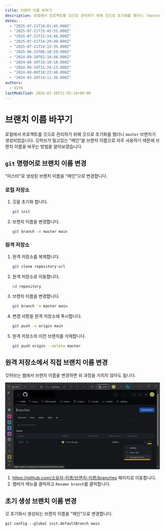```yaml
---
title: 브랜치 이름 바꾸기
description: 로컬에서 프로젝트를 깃으로 관리하기 위해 깃으로 초기화를 했더니 `master` 브랜치가 생성되었습니다.
dates:
  - "2025-07-21T18:01:45.000Z"
  - "2025-07-21T15:45:51.000Z"
  - "2025-07-21T15:14:46.000Z"
  - "2025-07-21T14:29:49.000Z"
  - "2025-07-21T14:15:35.000Z"
  - "2025-06-15T06:10:59.000Z"
  - "2024-09-18T02:16:48.000Z"
  - "2024-08-10T18:10:10.000Z"
  - "2024-08-10T15:26:13.000Z"
  - "2024-08-09T10:22:40.000Z"
  - "2024-03-26T14:11:36.000Z"
authors:
  - XIYO
lastModified: 2025-07-26T11:55:18+09:00
---
```

# 브랜치 이름 바꾸기

로컬에서 프로젝트를 깃으로 관리하기 위해 깃으로 초기화를 했더니 `master` 브랜치가 생성되었습니다.
깃허브가 밀고있는 "메인"을 브랜치 이름으로 자주 사용하기 때문에 브랜치 이름을 바꾸는 방법을 알아보겠습니다.

## `git` 명령어로 브랜치 이름 변경

"마스터"로 생성된 브랜치 이름을 "메인"으로 변경합니다.

### 로컬 저장소

1. 깃을 초기화 합니다.

   ```bash
   git init
   ```

2. 브랜치 이름을 변경합니다.
   ```bash
   git branch -m master main
   ```

### 원격 저장소

1. 원격 저장소를 복제합니다.
   ```bash
   git clone repository-url
   ```
2. 원격 저장소로 이동합니다.
   ```bash
   cd repository
   ```
3. 브랜치 이름을 변경합니다.
   ```bash
   git branch -m master main
   ```
4. 변경 사항을 원격 저장소에 푸시합니다.
   ```bash
   git push -u origin main
   ```
5. 원격 저장소의 이전 브랜치를 삭제합니다.
   ```bash
   git push origin --delete master
   ```

## 원격 저장소에서 직접 브랜치 이름 변경

깃허브는 웹에서 브랜치 이름을 변경하면 위 과정을 거치지 않아도 됩니다.

![브랜치 이름을 변경하는 메뉴 위치](./assets/change-branch-name-20240918104226703.png)

1. https://github.com/소유자-이름/브랜치-이름/branches 페이지로 이동합니다.
2. 햄버거 메뉴를 클릭하고 `Rename branch`를 클릭합니다.

## 초기 생성 브랜치 이름 변경

깃 초기화시 생성되는 브랜치 이름을 "메인"으로 변경합니다.

```shell
git config --global init.defaultBranch main
```
